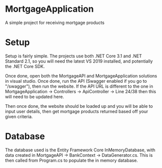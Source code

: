 # MortgageApplication
A simple project for receiving mortgage products

# Setup
Setup is fairly simple. The projects use both .NET Core 3.1 and .NET Standard 2.1, so you will need the latest VS 2019 installed, and potentially the .NET Core SDK.

Once done, open both the MortgageAPI and MortgageApplication solutions in visual studio. Once done, run the API (Swagger enabled if you go to "/swagger"), then run the website.
If the API URL is different to the one in MortgageApplication -> Controllers -> ApiController -> Line 24/38 then this will need to be updated here. 

Then once done, the website should be loaded up and you will be able to input user details, then get mortgage products returned based off your given criteria. 

# Database
The database used is the Entity Framework Core InMemoryDatabase, with data created in MortgageAPI -> BankContext -> DataGenerator.cs. This is then called from Program.cs to populate the in memory database.


